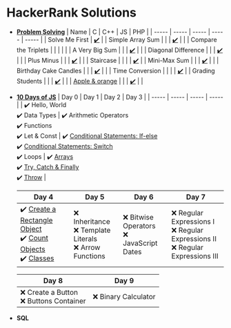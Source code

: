 # HackerRank Solutions

- **[Problem Solving](problem-solving/)**
  | Name | C | C++ | JS | PHP |
  | ----- | ----- | ----- | ----- | ----- |
  | Solve Me First | [:heavy_check_mark:](problem-solving/solve-me-first.c) |
  | Simple Array Sum | | | [:heavy_check_mark:](problem-solving/simple-array-sum.js) | |
  | Compare the Triplets | | | | |
  | A Very Big Sum | | | [:heavy_check_mark:](problem-solving/a-very-big-sum.js) | |
  | Diagonal Difference | | | [:heavy_check_mark:](problem-solving/diagonal-difference.js) | |
  | Plus Minus | | | [:heavy_check_mark:](problem-solving/plus-minus.js) | |
  | Staircase | | | | [:heavy_check_mark:](problem-solving/staircase.php) |
  | Mini-Max Sum | | | [:heavy_check_mark:](problem-solving/mini-max-sum.js) | |
  | Birthday Cake Candles | | | [:heavy_check_mark:](problem-solving/birthday-cake-candles.js) | |
  | Time Conversion | | | | [:heavy_check_mark:](problem-solving/time-conversion.php) |
  | Grading Students | | | [:heavy_check_mark:](problem-solving/grading-students.js) | |
  | [Apple & orange](https://www.hackerrank.com/challenges/apple-and-orange/problem) | | | [:heavy_check_mark:](problem-solving/apple-and-orange.js) | |

- **[10 Days of JS](10-days-of-js/)**
  | Day 0 | Day 1 | Day 2 | Day 3 |
  | ----- | ----- | ----- | ----- |
  | :heavy_check_mark: Hello, World<br>:heavy_check_mark: Data Types | :heavy_check_mark: Arithmetic Operators<br>:heavy_check_mark: Functions<br> :heavy_check_mark: Let & Const | :heavy_check_mark: [Conditional Statements: If-else](10-days-of-js/day2-conditional-statements-if-else.js)<br>:heavy_check_mark: [Conditional Statements: Switch](10-days-of-js/day2-conditional-statements-switch.js)<br>:heavy_check_mark: Loops | :heavy_check_mark: [Arrays](10-days-of-js/day3-arrays.js)<br>:heavy_check_mark: [Try, Catch & Finally](10-days-of-js/day3-try-catch-and-finally.js)<br> :heavy_check_mark: [Throw](10-days-of-js/day3-throw.js) |

  | Day 4 | Day 5 | Day 6 | Day 7 |
  | ----- | ----- | ----- | ----- |
  | :heavy_check_mark: [Create a Rectangle Object](10-days-of-js/day4-create-a-rectangle-object.js)<br>:heavy_check_mark: [Count Objects](10-days-of-js/day4-count-objects.js)<br> :heavy_check_mark: [Classes](10-days-of-js/day4-classes.js) | :x: Inheritance<br>:x: Template Literals<br> :x: Arrow Functions | :x: Bitwise Operators<br>:x: JavaScript Dates | :x: Regular Expressions I<br> :x: Regular Expressions II<br> :x: Regular Expressions III |

  | Day 8 | Day 9 |
  | ----- | ----- |
  | :x: Create a Button<br>:x: Buttons Container | :x: Binary Calculator |

- **SQL**
